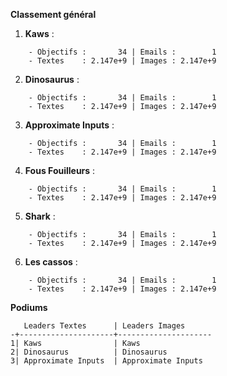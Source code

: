 __**Classement général**__
1. **Kaws** :
```
    - Objectifs :       34 | Emails :        1
    - Textes    : 2.147e+9 | Images : 2.147e+9
```

2. **Dinosaurus** :
```
    - Objectifs :       34 | Emails :        1
    - Textes    : 2.147e+9 | Images : 2.147e+9
```

3. **Approximate Inputs** :
```
    - Objectifs :       34 | Emails :        1
    - Textes    : 2.147e+9 | Images : 2.147e+9
```

4. **Fous Fouilleurs** :
```
    - Objectifs :       34 | Emails :        1
    - Textes    : 2.147e+9 | Images : 2.147e+9
```

5. **Shark** :
```
    - Objectifs :       34 | Emails :        1
    - Textes    : 2.147e+9 | Images : 2.147e+9
```

6. **Les cassos** :
```
    - Objectifs :       34 | Emails :        1
    - Textes    : 2.147e+9 | Images : 2.147e+9
```


__**Podiums**__
```
   Leaders Textes      | Leaders Images      
-+---------------------+---------------------
1| Kaws                | Kaws                
2| Dinosaurus          | Dinosaurus          
3| Approximate Inputs  | Approximate Inputs  
```
